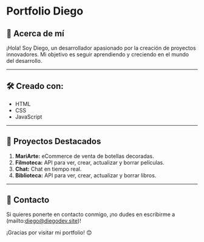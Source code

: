 # Portfolio Diego

## 🚀 Acerca de mí

¡Hola! Soy Diego, un desarrollador apasionado por la creación de proyectos innovadores. Mi objetivo es seguir aprendiendo y creciendo en el mundo del desarrollo.

---

## 🛠️ Creado con:

- HTML
- CSS
- JavaScript
  
---

## 🌟 Proyectos Destacados

1. **MariArte:** eCommerce de venta de botellas decoradas.
2. **Filmoteca:** API para ver, crear, actualizar y borrar películas.
3. **Chat:** Chat en tiempo real.
4. **Biblioteca:** API para ver, crear, actualizar y borrar libros.


---

## 📧 Contacto

Si quieres ponerte en contacto conmigo, ¡no dudes en escribirme a (mailto:diego@diegodev.site)!

¡Gracias por visitar mi portfolio! 😊
